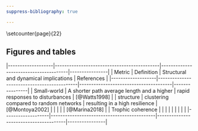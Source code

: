 ```yaml
---
suppress-bibliography: true

---
```


\setcounter{page}{22}

## Figures and tables

|-------------------|--------------------------------------------|---------------------------------------|----------------|
|       Metric      |                 Definition                 | Structural and dynamical implications |   References   |
|-------------------|--------------------------------------------|---------------------------------------|----------------|
| Small-world       | A shorter path average length and a higher | rapid responses to disturbances       | [@Watts1998]   |
| structure         | clustering compared to random networks     | resulting in a high resilience        | [@Montoya2002] |
|                   |                                            |                                       | [@Marina2018]  |
| Trophic coherence |                                            |                                       |                |
|                   |                                            |                                       |                |
|-------------------|--------------------------------------------|---------------------------------------|----------------|

